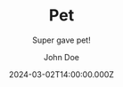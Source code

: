---
title: "Pet"
subtitle: "Super gave pet!"
meta_title: ""
description: "Pet"
date: 2024-03-02T14:00:00.000Z
price: 15,00
photo:
    enable: true
    image: "images/shop/2024/cap_1200x1200.png"
    photographer: ""
categories: [""]
author: "John Doe"
tags: [""]
draft: true
---